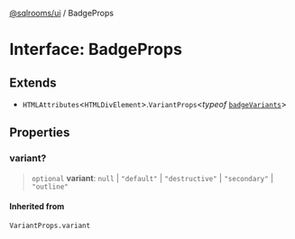 [@sqlrooms/ui](../index.md) / BadgeProps

# Interface: BadgeProps

## Extends

- `HTMLAttributes`\<`HTMLDivElement`\>.`VariantProps`\<*typeof* [`badgeVariants`](../functions/badgeVariants.md)\>

## Properties

### variant?

> `optional` **variant**: `null` \| `"default"` \| `"destructive"` \| `"secondary"` \| `"outline"`

#### Inherited from

`VariantProps.variant`
